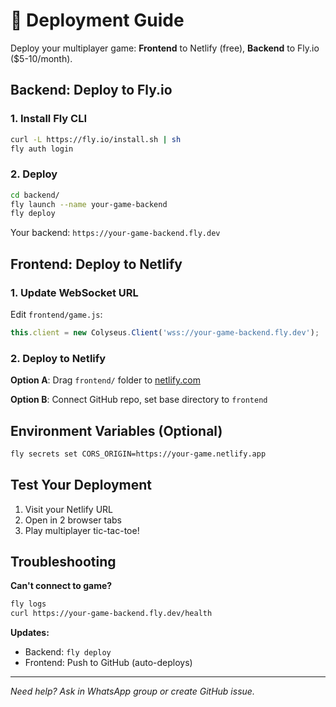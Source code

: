 # 🚀 Deployment Guide

Deploy your multiplayer game: **Frontend** to Netlify (free), **Backend** to Fly.io ($5-10/month).

## Backend: Deploy to Fly.io

### 1. Install Fly CLI
```bash
curl -L https://fly.io/install.sh | sh
fly auth login
```

### 2. Deploy
```bash
cd backend/
fly launch --name your-game-backend
fly deploy
```

Your backend: `https://your-game-backend.fly.dev`

## Frontend: Deploy to Netlify

### 1. Update WebSocket URL
Edit `frontend/game.js`:
```javascript
this.client = new Colyseus.Client('wss://your-game-backend.fly.dev');
```

### 2. Deploy to Netlify
**Option A**: Drag `frontend/` folder to [netlify.com](https://netlify.com)

**Option B**: Connect GitHub repo, set base directory to `frontend`

## Environment Variables (Optional)

```bash
fly secrets set CORS_ORIGIN=https://your-game.netlify.app
```

## Test Your Deployment

1. Visit your Netlify URL
2. Open in 2 browser tabs
3. Play multiplayer tic-tac-toe!

## Troubleshooting

**Can't connect to game?**
```bash
fly logs
curl https://your-game-backend.fly.dev/health
```

**Updates:**
- Backend: `fly deploy`
- Frontend: Push to GitHub (auto-deploys)

---
*Need help? Ask in WhatsApp group or create GitHub issue.*